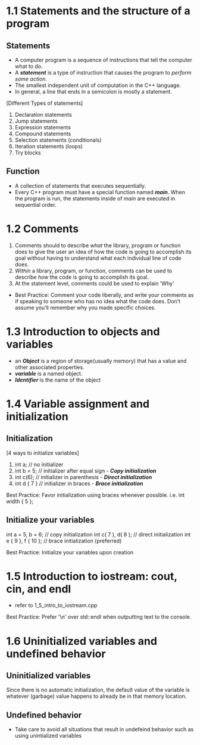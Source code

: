 # 1.1 Statements and the structure of a program

## Statements
- A computer program is a sequence of instructions that tell the computer what to do. 
- A ***statement*** is a type of instruction that causes the program to _perform some action_.
- The smallest independent unit of computation in the C++ language.
- In general, a line that ends in a semicolon is mostly a statement.

[Different Types of statements]
1. Declaration statements
2. Jump statements
3. Expression statements
4. Compound statements
5. Selection statements (conditionals)
6. Iteration statements (loops)
7. Try blocks

## Function
- A collection of statements that executes sequentially.
- Every C++ program must have a special function named ***main***. When the program is run, the statements inside of _main_ are executed in sequential order.

# 1.2 Comments
1. Comments should to describe _what_ the library, program or function does to give the user an idea of how the code is going to accomplish its goal without having to understand what each individual line of code does.
2. _Within_ a library, program, or function, comments can be used to describe _how_ the code is going to accomplish its goal.
3. At the statement level, comments could be used to explain 'Why'

- Best Practice: Comment your code liberally, and write your comments as if speaking to someone who has no idea what the code does. Don’t assume you’ll remember why you made specific choices.

# 1.3 Introduction to objects and variables

- an ***Object*** is a region of storage(usually memory) that has a value and other associated properties.
- ***variable*** is a named object.
- ***Identifier*** is the name of the object

# 1.4 Variable assignment and initialization

## Initialization

[4 ways to initialize variables]
1. int a; // no initializer
2. int b = 5; // initializer after equal sign - ***Copy initialization***
3. int c(6); // initializer in parenthesis - ***Direct initialization***
4. int d { 7 } // initializer in braces - ***Brace initialization***

Best Practice: Favor initialization using braces whenever possible. i.e. int width { 5 };

## Initialize your variables
int a = 5, b = 6; // copy initialization
int c( 7 ), d( 8 ); // direct initialization
int e { 9 }, f { 10 }; // brace initialization (preferred)

Best Practice: Initialize your variables upon creation

# 1.5 Introduction to iostream: cout, cin, and endl
- refer to 1_5_intro_to_iostream.cpp

Best Practice: Prefer '\n' over std::endl when outputting text to the console.

# 1.6 Uninitialized variables and undefined behavior

## Uninitialized variables
Since there is no automatic initialization, the default value of the variable is whatever (garbage) value happens to already be in that memory location.

## Undefined behavior
- Take care to avoid all situations that result in undefeind behavior such as using unintialized variables
